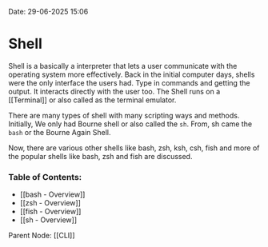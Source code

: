 
Date: 29-06-2025 15:06

# Shell

Shell is a basically a interpreter that lets a user communicate with the operating system more effectively. Back in the initial computer days, shells were the only interface the users had. Type in commands and getting the output. It interacts directly with the user too. The Shell runs on a [[Terminal]] or also called as the terminal emulator.

There are many types of shell with many scripting ways and methods. Initially, We only had Bourne shell or also called the `sh`. From, sh came the `bash` or the Bourne Again Shell.

Now, there are various other shells like bash, zsh, ksh, csh, fish and more of the popular shells like bash, zsh and fish are discussed.

### Table of Contents:
- [[bash - Overview]]
- [[zsh - Overview]]
- [[fish - Overview]]
- [[sh - Overview]]

Parent Node: [[CLI]]